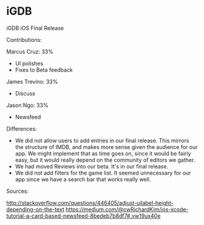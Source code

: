 # iGDB
iGDB iOS Final Release

Contributions:

Marcus Cruz: 33%
- UI polishes
- Fixes to Beta feedback

James Trevino: 33%
- Discuss

Jason Ngo: 33%
- Newsfeed

Differences:
- We did not allow users to add entries in our final release. This mirrors the structure of IMDB, and makes more sense given the audience for our app. We might implement that as time goes on, since it would be fairly easy, but it would really depend on the community of editors we gather.
- We had moved Reviews into our beta. It's in our final release.
- We did not add filters for the game list. It seemed unnecessary for our app since we have a search bar that works really well.


Sources:

http://stackoverflow.com/questions/446405/adjust-uilabel-height-depending-on-the-text
https://medium.com/@cwRichardKim/ios-xcode-tutorial-a-card-based-newsfeed-8bedeb7b8df7#.vw19ux40e